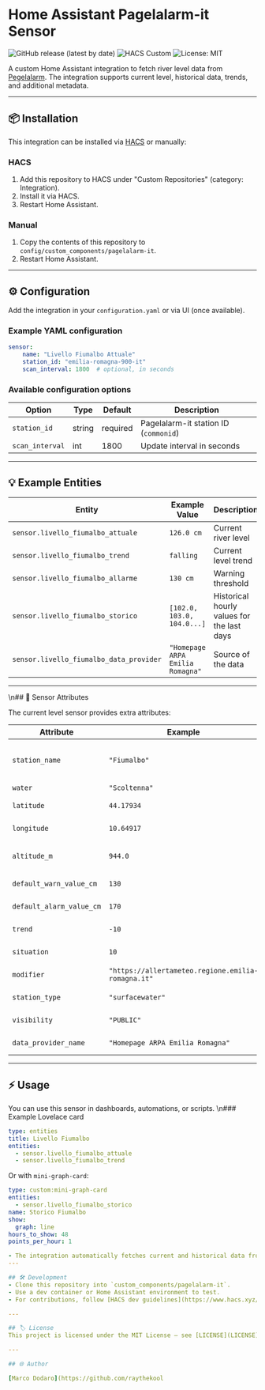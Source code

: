 # Home Assistant Pagelalarm-it Sensor

![GitHub release (latest by date)](https://img.shields.io/github/v/release/Raythekool/ha-pegelalarm-it?label=release)
![HACS Custom](https://img.shields.io/badge/HACS-Custom-blue.svg)
![License: MIT](https://img.shields.io/badge/License-MIT-yellow.svg)

A custom Home Assistant integration to fetch river level data from [Pegelalarm](https://api.pegelalarm.at).
The integration supports current level, historical data, trends, and additional metadata.

---

## 📦 Installation

This integration can be installed via [HACS](https://hacs.xyz/) or manually:

### HACS

1. Add this repository to HACS under "Custom Repositories" (category: Integration).
2. Install it via HACS.
3. Restart Home Assistant.

### Manual

1. Copy the contents of this repository to `config/custom_components/pagelalarm-it`.
2. Restart Home Assistant.

---

## ⚙️ Configuration

Add the integration in your `configuration.yaml` or via UI (once available).

### Example YAML configuration

```yaml
sensor:
    name: "Livello Fiumalbo Attuale"
    station_id: "emilia-romagna-900-it"
    scan_interval: 1800  # optional, in seconds
```

### Available configuration options

| Option          | Type   | Default  | Description                           |
| --------------- | ------ | -------- | ------------------------------------- |
| `station_id`    | string | required | Pagelalarm-it station ID (`commonid`) |
| `scan_interval` | int    | 1800     | Update interval in seconds            |

---

## 💡 Example Entities

| Entity                                  | Example Value                    | Description                                |
| --------------------------------------- | -------------------------------- | ------------------------------------------ |
| `sensor.livello_fiumalbo_attuale`       | `126.0 cm`                       | Current river level                        |
| `sensor.livello_fiumalbo_trend`         | `falling`                        | Current level trend                        |
| `sensor.livello_fiumalbo_allarme`       | `130 cm`                         | Warning threshold                          |
| `sensor.livello_fiumalbo_storico`       | `[102.0, 103.0, 104.0...]`       | Historical hourly values for the last days |
| `sensor.livello_fiumalbo_data_provider` | `"Homepage ARPA Emilia Romagna"` | Source of the data                         |

---
\n## 📝 Sensor Attributes

The current level sensor provides extra attributes:

| Attribute                | Example                                            | Description                 |
| ------------------------ | -------------------------------------------------- | --------------------------- |
| `station_name`           | `"Fiumalbo"`                                       | Human-readable station name |
| `water`                  | `"Scoltenna"`                                      | River name                  |
| `latitude`               | `44.17934`                                         | Latitude coordinate         |
| `longitude`              | `10.64917`                                         | Longitude coordinate        |
| `altitude_m`             | `944.0`                                            | Station altitude in meters  |
| `default_warn_value_cm`  | `130`                                              | Warning threshold           |
| `default_alarm_value_cm` | `170`                                              | Alarm threshold             |
| `trend`                  | `-10`                                              | Current trend (cm)          |
| `situation`              | `10`                                               | Situation value             |
| `modifier`               | `"https://allertameteo.regione.emilia-romagna.it"` | URL with more info          |
| `station_type`           | `"surfacewater"`                                   | Type of station             |
| `visibility`             | `"PUBLIC"`                                         | Data visibility             |
| `data_provider_name`     | `"Homepage ARPA Emilia Romagna"`                   | Data provider               |

---

## ⚡ Usage

You can use this sensor in dashboards, automations, or scripts.
\n### Example Lovelace card

```yaml
type: entities
title: Livello Fiumalbo
entities:
  - sensor.livello_fiumalbo_attuale
  - sensor.livello_fiumalbo_trend
```

Or with `mini-graph-card`:

```yaml
type: custom:mini-graph-card
entities:
  - sensor.livello_fiumalbo_storico
name: Storico Fiumalbo
show:
  graph: line
hours_to_show: 48
points_per_hour: 1

- The integration automatically fetches current and historical data from Pagelalarm-it API.
---

## 🛠 Development
- Clone this repository into `custom_components/pagelalarm-it`.
- Use a dev container or Home Assistant environment to test.
- For contributions, follow [HACS dev guidelines](https://www.hacs.xyz/docs/contribute/devcontainer/).

---

## 🏷 License
This project is licensed under the MIT License – see [LICENSE](LICENSE) for details.

---

## 🌐 Author

[Marco Dodaro](https://github.com/raythekool
